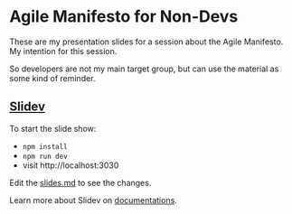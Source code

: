 # Agile Manifesto for Non-Devs

These are my presentation slides for a session about the Agile Manifesto.
My intention for this session.

So developers are not my main target group, but can use the material as some kind of reminder.

## [Slidev](https://github.com/slidevjs/slidev)

To start the slide show:

- `npm install`
- `npm run dev`
- visit http://localhost:3030

Edit the [slides.md](./slides.md) to see the changes.

Learn more about Slidev on [documentations](https://sli.dev/).
